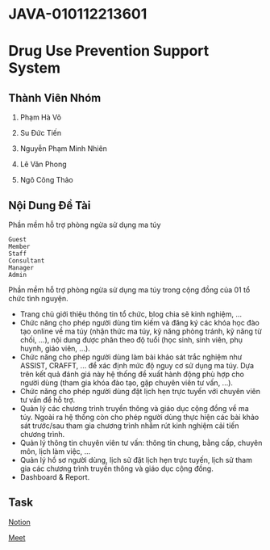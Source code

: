 # JAVA-010112213601
# Drug Use Prevention Support System

## Thành Viên Nhóm

1. Phạm Hà Võ

2. Su Đức Tiến

3. Nguyễn Phạm Minh Nhiên

4. Lê Văn Phong

5. Ngô Công Thảo

## Nội Dung Đề Tài
Phần mềm hỗ trợ phòng ngừa sử dụng ma túy
```
Guest
Member
Staff
Consultant
Manager
Admin
```
Phần mềm hỗ trợ phòng ngừa sử dụng ma túy trong cộng đồng của 01 tổ chức tình nguyện.
- Trang chủ giới thiệu thông tin tổ chức, blog chia sẽ kinh nghiệm, …
- Chức năng cho phép người dùng tìm kiếm và đăng ký các khóa học đào tạo online về ma túy (nhận thức ma túy, kỹ năng phòng tránh, kỹ năng từ chối, …), nội dung được phân theo độ tuổi (học sinh, sinh viên, phụ huynh, giáo viên, ...).
- Chức năng cho phép người dùng làm bài khảo sát trắc nghiệm như ASSIST, CRAFFT, ... để xác định mức độ nguy cơ sử dụng ma túy. Dựa trên kết quả đánh giá này hệ thống đề xuất hành động phù hợp cho người dùng (tham gia khóa đào tạo, gặp chuyên viên tư vấn, ...).
- Chức năng cho phép người dùng đặt lịch hẹn trực tuyến với chuyên viên tư vấn để hỗ trợ.
- Quản lý các chương trình truyền thông và giáo dục cộng đồng về ma túy. Ngoài ra hệ thống còn cho phép người dùng thực hiện các bài khảo sát trước/sau tham gia chương trình nhằm rút kinh nghiệm cải tiến chương trình.
- Quản lý thông tin chuyên viên tư vấn: thông tin chung, bằng cấp, chuyên môn, lịch làm việc, ...
- Quản lý hồ sơ người dùng, lịch sử đặt lịch hẹn trực tuyến, lịch sử tham gia các chương trình truyền thông và giáo dục cộng đồng.
- Dashboard & Report.

## Task

[Notion](https://www.notion.so/1f58d2dce42880599cc5c13217803046?v=1f58d2dce42881d09e6f000c797d91a9)

[Meet](https://meet.google.com/izz-oxfi-zfw)